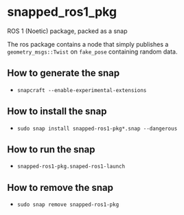 # snapped_ros1_pkg
ROS 1 (Noetic) package, packed as a snap

The ros package contains a node that simply publishes a `geometry_msgs::Twist` on `fake_pose` containing random data.
## How to generate the snap
- `snapcraft --enable-experimental-extensions`
## How to install the snap
- `sudo snap install snapped-ros1-pkg*.snap --dangerous`
## How to run the snap
- `snapped-ros1-pkg.snaped-ros1-launch`
## How to remove the snap
- `sudo snap remove snapped-ros1-pkg`
